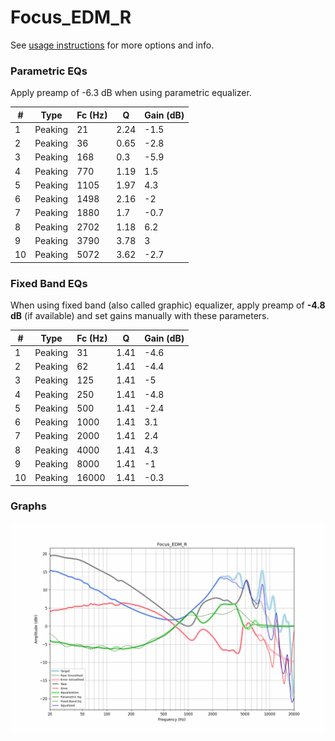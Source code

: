 # Focus_EDM_R
See [usage instructions](https://github.com/jaakkopasanen/AutoEq#usage) for more options and info.

### Parametric EQs
Apply preamp of -6.3 dB when using parametric equalizer.

|   # | Type    |   Fc (Hz) |    Q |   Gain (dB) |
|-----|---------|-----------|------|-------------|
|   1 | Peaking |        21 | 2.24 |        -1.5 |
|   2 | Peaking |        36 | 0.65 |        -2.8 |
|   3 | Peaking |       168 | 0.3  |        -5.9 |
|   4 | Peaking |       770 | 1.19 |         1.5 |
|   5 | Peaking |      1105 | 1.97 |         4.3 |
|   6 | Peaking |      1498 | 2.16 |        -2   |
|   7 | Peaking |      1880 | 1.7  |        -0.7 |
|   8 | Peaking |      2702 | 1.18 |         6.2 |
|   9 | Peaking |      3790 | 3.78 |         3   |
|  10 | Peaking |      5072 | 3.62 |        -2.7 |

### Fixed Band EQs
When using fixed band (also called graphic) equalizer, apply preamp of **-4.8 dB** (if available) and set gains manually with these parameters.

|   # | Type    |   Fc (Hz) |    Q |   Gain (dB) |
|-----|---------|-----------|------|-------------|
|   1 | Peaking |        31 | 1.41 |        -4.6 |
|   2 | Peaking |        62 | 1.41 |        -4.4 |
|   3 | Peaking |       125 | 1.41 |        -5   |
|   4 | Peaking |       250 | 1.41 |        -4.8 |
|   5 | Peaking |       500 | 1.41 |        -2.4 |
|   6 | Peaking |      1000 | 1.41 |         3.1 |
|   7 | Peaking |      2000 | 1.41 |         2.4 |
|   8 | Peaking |      4000 | 1.41 |         4.3 |
|   9 | Peaking |      8000 | 1.41 |        -1   |
|  10 | Peaking |     16000 | 1.41 |        -0.3 |

### Graphs
![](./Focus_EDM_R.png)
